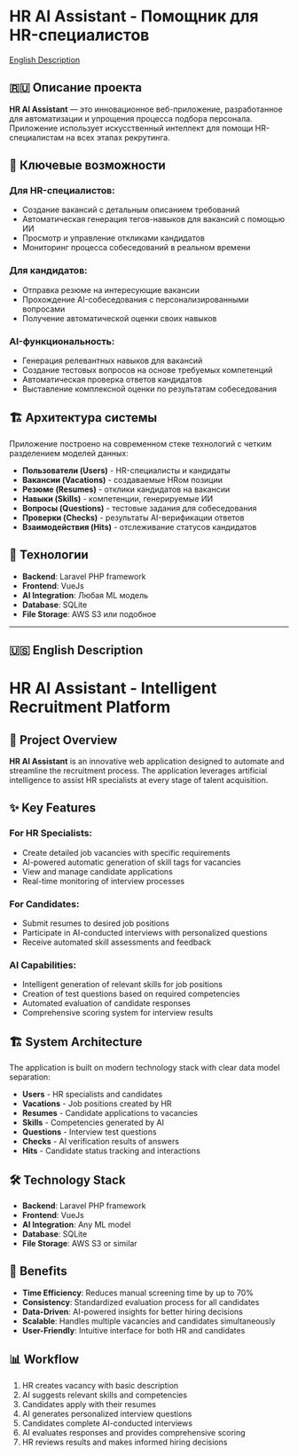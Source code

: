 # HR AI Assistant - Помощник для HR-специалистов

[English Description](#english-description)

## 🇷🇺 Описание проекта

**HR AI Assistant** — это инновационное веб-приложение, разработанное для автоматизации и упрощения процесса подбора персонала. Приложение использует искусственный интеллект для помощи HR-специалистам на всех этапах рекрутинга.

## 🎯 Ключевые возможности

### Для HR-специалистов:
- Создание вакансий с детальным описанием требований
- Автоматическая генерация тегов-навыков для вакансий с помощью ИИ
- Просмотр и управление откликами кандидатов
- Мониторинг процесса собеседований в реальном времени

### Для кандидатов:
- Отправка резюме на интересующие вакансии
- Прохождение AI-собеседования с персонализированными вопросами
- Получение автоматической оценки своих навыков

### AI-функциональность:
- Генерация релевантных навыков для вакансий
- Создание тестовых вопросов на основе требуемых компетенций
- Автоматическая проверка ответов кандидатов
- Выставление комплексной оценки по результатам собеседования

## 🏗️ Архитектура системы

Приложение построено на современном стеке технологий с четким разделением моделей данных:

- **Пользователи (Users)** - HR-специалисты и кандидаты
- **Вакансии (Vacations)** - создаваемые HRом позиции
- **Резюме (Resumes)** - отклики кандидатов на вакансии
- **Навыки (Skills)** - компетенции, генерируемые ИИ
- **Вопросы (Questions)** - тестовые задания для собеседования
- **Проверки (Checks)** - результаты AI-верификации ответов
- **Взаимодействия (Hits)** - отслеживание статусов кандидатов

## 🚀 Технологии

- **Backend**: Laravel PHP framework
- **Frontend**: VueJs
- **AI Integration**: Любая ML модель
- **Database**: SQLite
- **File Storage**: AWS S3 или подобное

---

<a name="english-description"></a>
## 🇺🇸 English Description

# HR AI Assistant - Intelligent Recruitment Platform

## 📖 Project Overview

**HR AI Assistant** is an innovative web application designed to automate and streamline the recruitment process. The application leverages artificial intelligence to assist HR specialists at every stage of talent acquisition.

## ✨ Key Features

### For HR Specialists:
- Create detailed job vacancies with specific requirements
- AI-powered automatic generation of skill tags for vacancies
- View and manage candidate applications
- Real-time monitoring of interview processes

### For Candidates:
- Submit resumes to desired job positions
- Participate in AI-conducted interviews with personalized questions
- Receive automated skill assessments and feedback

### AI Capabilities:
- Intelligent generation of relevant skills for job positions
- Creation of test questions based on required competencies
- Automated evaluation of candidate responses
- Comprehensive scoring system for interview results

## 🏗️ System Architecture

The application is built on modern technology stack with clear data model separation:

- **Users** - HR specialists and candidates
- **Vacations** - Job positions created by HR
- **Resumes** - Candidate applications to vacancies
- **Skills** - Competencies generated by AI
- **Questions** - Interview test questions
- **Checks** - AI verification results of answers
- **Hits** - Candidate status tracking and interactions

## 🛠️ Technology Stack

- **Backend**: Laravel PHP framework
- **Frontend**: VueJs
- **AI Integration**: Any ML model
- **Database**: SQLite
- **File Storage**: AWS S3 or similar

## 🌟 Benefits

- **Time Efficiency**: Reduces manual screening time by up to 70%
- **Consistency**: Standardized evaluation process for all candidates
- **Data-Driven**: AI-powered insights for better hiring decisions
- **Scalable**: Handles multiple vacancies and candidates simultaneously
- **User-Friendly**: Intuitive interface for both HR and candidates

## 📊 Workflow

1. HR creates vacancy with basic description
2. AI suggests relevant skills and competencies
3. Candidates apply with their resumes
4. AI generates personalized interview questions
5. Candidates complete AI-conducted interviews
6. AI evaluates responses and provides comprehensive scoring
7. HR reviews results and makes informed hiring decisions